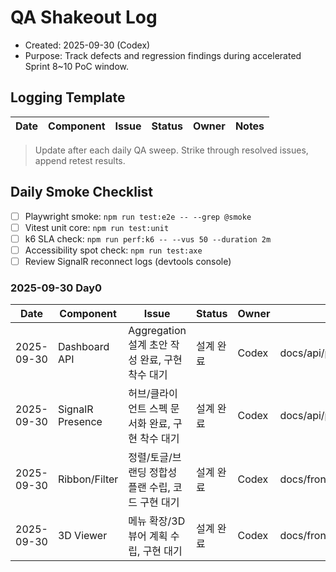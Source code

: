 # QA Shakeout Log
- Created: 2025-09-30 (Codex)
- Purpose: Track defects and regression findings during accelerated Sprint 8~10 PoC window.

## Logging Template
| Date | Component | Issue | Status | Owner | Notes |
| --- | --- | --- | --- | --- | --- |

> Update after each daily QA sweep. Strike through resolved issues, append retest results.

## Daily Smoke Checklist
- [ ] Playwright smoke: `npm run test:e2e -- --grep @smoke`
- [ ] Vitest unit core: `npm run test:unit`
- [ ] k6 SLA check: `npm run perf:k6 -- --vus 50 --duration 2m`
- [ ] Accessibility spot check: `npm run test:axe`
- [ ] Review SignalR reconnect logs (devtools console)

### 2025-09-30 Day0
| Date | Component | Issue | Status | Owner | Notes |
| --- | --- | --- | --- | --- | --- |
| 2025-09-30 | Dashboard API | Aggregation 설계 초안 작성 완료, 구현 착수 대기 | 설계 완료 | Codex | docs/api/pending/Dashboard_Aggregation_API_Draft.md |
| 2025-09-30 | SignalR Presence | 허브/클라이언트 스펙 문서화 완료, 구현 착수 대기 | 설계 완료 | Codex | docs/api/pending/SignalR_Hub_Spec.md |
| 2025-09-30 | Ribbon/Filter | 정렬/토글/브랜딩 정합성 플랜 수립, 코드 구현 대기 | 설계 완료 | Codex | docs/frontend/Ribbon_Filter_Alignment.md |
| 2025-09-30 | 3D Viewer | 메뉴 확장/3D 뷰어 계획 수립, 구현 대기 | 설계 완료 | Codex | docs/frontend/Menu_Expansion_Implementation.md |
